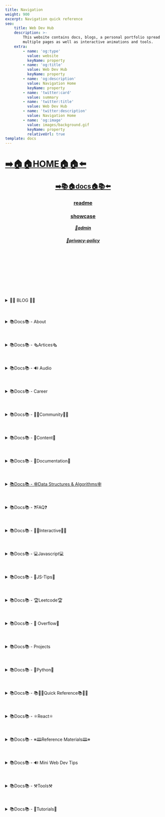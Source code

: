 ```yaml
---
title: Navigation
weight: 900
excerpt: Navigation quick reference
seo:
    title: Web Dev Hub
    description: >-
        This website contains docs, blogs, a personal portfolio spread out across
        multiple pages as well as interactive animations and tools.
    extra:
        - name: 'og:type'
          value: website
          keyName: property
        - name: 'og:title'
          value: Web Dev Hub
          keyName: property
        - name: 'og:description'
          value: Navigation Home
          keyName: property
        - name: 'twitter:card'
          value: summary
        - name: 'twitter:title'
          value: Web Dev Hub
        - name: 'twitter:description'
          value: Navigation Home
        - name: 'og:image'
          value: images/background.gif
          keyName: property
          relativeUrl: true
template: docs
---
```


# [**➡️🏠🏠HOME🏠🏠⬅️**](https://blog3-backup-dd7df.netlify.app/)

<center>

## [**<ins>➡️📚🏠docs🏠📚⬅️</ins>**](https://blog3-backup-dd7df.netlify.app/docs)

### [**readme</ins>**](https://blog3-backup-dd7df.netlify.app/readme)

### [**<ins>showcase</ins>**](https://blog3-backup-dd7df.netlify.app/showcase)

##### [**<ins>🔏admin</ins>**](https://blog3-backup-dd7df.netlify.app/admin)

##### [**<ins>🔏privacy-policy</ins>**](https://blog3-backup-dd7df.netlify.app/privacy-policy)

</center>

<br>
<br>
<br><br>
<br>
<br><br>
<br>
<br>

<details>

<summary> 📰📰 BLOG 📰📰 </h6></summary>

##### [**<ins>Blog Article List</ins>**](https://blog3-backup-dd7df.netlify.app/blog)

-   [📰blog📰](https://blog3-backup-dd7df.netlify.app/blog/web-scraping)
    -   [📰blog📰/300-react-questions⚛](https://blog3-backup-dd7df.netlify.app/blog/300-react-questions)
    -   [📰blog📰/awesome-graphql፨](https://blog3-backup-dd7df.netlify.app/blog/awesome-graphql)
    -   [📰blog📰/big-o-complexity](https://blog3-backup-dd7df.netlify.app/blog/big-o-complexity)
    -   [📰blog📰/blog-archive](https://blog3-backup-dd7df.netlify.app/blog/blog-archive)
    -   [📰blog📰/data-structures](https://blog3-backup-dd7df.netlify.app/blog/data-structures)
    -   [📰blog📰/expressjs-apis](https://blog3-backup-dd7df.netlify.app/blog/expressjs-apis)
    -   [📰blog📰/flow-control-in-python](https://blog3-backup-dd7df.netlify.app/blog/flow-control-in-python)
    -   [📰blog📰/functions-in-python](https://blog3-backup-dd7df.netlify.app/blog/functions-in-python)
    -   [📰blog📰/git-gateway](https://blog3-backup-dd7df.netlify.app/blog/git-gateway)
    -   [📰blog📰/interview-questions-js](https://blog3-backup-dd7df.netlify.app/blog/interview-questions-js)
    -   [📰blog📰/netlify-cms](https://blog3-backup-dd7df.netlify.app/blog/netlify-cms)
    -   [📰blog📰/platform-docs](https://blog3-backup-dd7df.netlify.app/blog/platform-docs)
    -   [📰blog📰/python-for-js-dev](https://blog3-backup-dd7df.netlify.app/blog/python-for-js-dev)
    -   [📰blog📰/python-resources](https://blog3-backup-dd7df.netlify.app/blog/python-resources)
    -   [📰blog📰/web-dev-trends](https://blog3-backup-dd7df.netlify.app/blog/web-dev-trends)
    -   [📰blog📰/web-scraping](https://blog3-backup-dd7df.netlify.app/blog/web-scraping)

</details>

<br>
<br>
<br>

<details>

<summary>📚Docs📚 - About</summary>

-   [📚docs📚/about](https://blog3-backup-dd7df.netlify.app/docs/about)
    -   [📚docs📚/about/README](https://blog3-backup-dd7df.netlify.app/docs/about/README)
    -   [📚docs📚/about/eng-portfolio](https://blog3-backup-dd7df.netlify.app/docs/about/eng-portfolio)
    -   [📚docs📚/about/intrests](https://blog3-backup-dd7df.netlify.app/docs/about/intrests)
    -   [📚docs📚/about/job-search](https://blog3-backup-dd7df.netlify.app/docs/about/job-search)
    -   [📚docs📚/about/resume](https://blog3-backup-dd7df.netlify.app/docs/about/resume)

</details>

<br>
<br>
<br>

<details>

<summary>📚Docs📚 - 🗞️Artices🗞️</summary>

-   [📚docs📚/🗞️articles🗞️](https://blog3-backup-dd7df.netlify.app/docs/articles)
    -   [📚docs📚/🗞️articles🗞️basic-web-dev](https://blog3-backup-dd7df.netlify.app/docs/articles/basic-web-dev)
    -   [📚docs📚/🗞️articles🗞️buffers](https://blog3-backup-dd7df.netlify.app/docs/articles/buffers)
    -   [📚docs📚/🗞️articles🗞️common-modules](https://blog3-backup-dd7df.netlify.app/docs/articles/common-modules)
    -   [📚docs📚/🗞️articles🗞️dev-dep](https://blog3-backup-dd7df.netlify.app/docs/articles/dev-dep)
    -   [📚docs📚/🗞️articles🗞️event-loop](https://blog3-backup-dd7df.netlify.app/docs/articles/event-loop)
    -   [📚docs📚/🗞️articles🗞️fs-module](https://blog3-backup-dd7df.netlify.app/docs/articles/fs-module)
    -   [📚docs📚/🗞️articles🗞️how-search-engines-work](https://blog3-backup-dd7df.netlify.app/docs/articles/how-search-engines-work)
    -   [📚docs📚/🗞️articles🗞️how-the-web-works](https://blog3-backup-dd7df.netlify.app/docs/articles/how-the-web-works)
    -   [📚docs📚/🗞️articles🗞️intro](https://blog3-backup-dd7df.netlify.app/docs/articles/intro)
    -   [📚docs📚/🗞️articles🗞️jamstack](https://blog3-backup-dd7df.netlify.app/docs/articles/jamstack)
    -   [📚docs📚/🗞️articles🗞️nextjs](https://blog3-backup-dd7df.netlify.app/docs/articles/nextjs)
    -   [📚docs📚/🗞️articles🗞️node-api-express](https://blog3-backup-dd7df.netlify.app/docs/articles/node-api-express)
    -   [📚docs📚/🗞️articles🗞️nodejs](https://blog3-backup-dd7df.netlify.app/docs/articles/nodejs)
    -   [📚docs📚/🗞️articles🗞️npm](https://blog3-backup-dd7df.netlify.app/docs/articles/npm)
    -   [📚docs📚/🗞️articles🗞️os-module](https://blog3-backup-dd7df.netlify.app/docs/articles/os-module)
    -   [📚docs📚/🗞️articles🗞️reading-files](https://blog3-backup-dd7df.netlify.app/docs/articles/reading-files)
    -   [📚docs📚/🗞️articles🗞️semantic](https://blog3-backup-dd7df.netlify.app/docs/articles/semantic)
    -   [📚docs📚/🗞️articles🗞️semantic-html](https://blog3-backup-dd7df.netlify.app/docs/articles/semantic-html)
    -   [📚docs📚/🗞️articles🗞️url](https://blog3-backup-dd7df.netlify.app/docs/articles/url)
    -   [📚docs📚/🗞️articles🗞️web-standards-checklist](https://blog3-backup-dd7df.netlify.app/docs/articles/web-standards-checklist)
    -   [📚docs📚/🗞️articles🗞️webdev-tools](https://blog3-backup-dd7df.netlify.app/docs/articles/webdev-tools)
    -   [📚docs📚/🗞️articles🗞️writing-files](https://blog3-backup-dd7df.netlify.app/docs/articles/writing-files)

</details>

<br>
<br>
<br>

<details>

<summary>📚Docs📚 - 🔊 Audio</summary>

-   [📚Docs - Audio🔊](https://blog3-backup-dd7df.netlify.app/docs/audio)
    -   [📚docs📚/audio/dfft](https://blog3-backup-dd7df.netlify.app/docs/audio/dfft)
    -   [📚docs📚/audio/discrete-fft](https://blog3-backup-dd7df.netlify.app/docs/audio/discrete-fft)
    -   [📚docs📚/audio/dtw-python-explained](https://blog3-backup-dd7df.netlify.app/docs/audio/dtw-python-explained)
    -   [📚docs📚/audio/dynamic-time-warping](https://blog3-backup-dd7df.netlify.app/docs/audio/dynamic-time-warping)
    -   [📚docs📚/audio/web-audio-api](https://blog3-backup-dd7df.netlify.app/docs/audio/web-audio-api)

</details>

<br>
<br>
<br>

<details>

<summary>📚Docs📚 -  Career </summary>

-   [📚docs📚/career](https://blog3-backup-dd7df.netlify.app/docs/career)
    -   [📚docs📚/career/dev-interview](https://blog3-backup-dd7df.netlify.app/docs/career/dev-interview)
    -   [📚docs📚/career/dos-and-donts](https://blog3-backup-dd7df.netlify.app/docs/career/dos-and-donts)
    -   [📚docs📚/career/job-boards](https://blog3-backup-dd7df.netlify.app/docs/career/job-boards)
    -   [📚docs📚/career/web-interview](https://blog3-backup-dd7df.netlify.app/docs/career/web-interview)
    -   [📚docs📚/career/web-interview2](https://blog3-backup-dd7df.netlify.app/docs/career/web-interview2)
    -   [📚docs📚/career/web-interview3](https://blog3-backup-dd7df.netlify.app/docs/career/web-interview3)
    -   [📚docs📚/career/web-interview4](https://blog3-backup-dd7df.netlify.app/docs/career/web-interview4)
    -   [📚docs📚/interview/job-search-nav](https://blog3-backup-dd7df.netlify.app/docs/interview/job-search-nav)
    -   [📚docs📚/interview/previous-concepts](https://blog3-backup-dd7df.netlify.app/docs/interview/previous-concepts)
    -   [📚docs📚/interview/review-concepts](https://blog3-backup-dd7df.netlify.app/docs/interview/review-concepts)

</details>

<br>
<br>
<br>

<details>

<summary>📚Docs📚 -  👫👫Community👫👫 </summary>

-   [📚docs📚/👫👫community👫👫](https://blog3-backup-dd7df.netlify.app/docs/community)
    -   [📚docs📚/community/an-open-letter-2-future-developers](https://blog3-backup-dd7df.netlify.app/docs/community/an-open-letter-2-future-developers)
    -   [📚docs📚/community/bookmarks](https://blog3-backup-dd7df.netlify.app/docs/community/bookmarks)
    -   [📚docs📚/community/video-chat](https://blog3-backup-dd7df.netlify.app/docs/community/video-chat)

</details>

<br>
<br>
<br>

<details>

<summary>📚Docs📚 - 💼Content💼</summary>

-   [📚docs📚/💼content💼](https://blog3-backup-dd7df.netlify.app/docs/content/)
    -   [📚docs📚/💼content💼/archive](https://blog3-backup-dd7df.netlify.app/docs/content/archive)
    -   [📚docs📚/💼content💼/gatsby-Queries-Mutations](https://blog3-backup-dd7df.netlify.app/docs/content/gatsby-Queries-Mutations)
    -   [📚docs📚/💼content💼/gists](https://blog3-backup-dd7df.netlify.app/docs/content/gists)
    -   [📚docs📚/💼content💼/history-api](https://blog3-backup-dd7df.netlify.app/docs/content/history-api)
    -   [📚docs📚/💼content💼/main-projects](https://blog3-backup-dd7df.netlify.app/docs/content/main-projects)
    -   [📚docs📚/💼content💼/trouble-shooting](https://blog3-backup-dd7df.netlify.app/docs/content/trouble-shooting)

</details>

<br>
<br>
<br>

<details>

<summary>📚Docs📚 - 📓Documentation📓</summary>

-   [📚docs📚/docs](https://blog3-backup-dd7df.netlify.app/docs/docs)
    -   [📚docs📚/docs/appendix](https://blog3-backup-dd7df.netlify.app/docs/docs/appendix)
    -   [📚docs📚/docs/art-of-command-line](https://blog3-backup-dd7df.netlify.app/docs/docs/art-of-command-line)
    -   [📚docs📚/docs/bash](https://blog3-backup-dd7df.netlify.app/docs/docs/bash)
    -   [📚docs📚/docs/css](https://blog3-backup-dd7df.netlify.app/docs/docs/css)
    -   [📚docs📚/docs/data-structures-docs](https://blog3-backup-dd7df.netlify.app/docs/docs/data-structures-docs)
    -   [📚docs📚/docs/es-6-features](https://blog3-backup-dd7df.netlify.app/docs/docs/es-6-features)
    -   [📚docs📚/docs/git-reference](https://blog3-backup-dd7df.netlify.app/docs/docs/git-reference)
    -   [📚docs📚/docs/git-repos](https://blog3-backup-dd7df.netlify.app/docs/docs/git-repos)
    -   [📚docs📚/docs/glossary](https://blog3-backup-dd7df.netlify.app/docs/docs/glossary)
    -   [📚docs📚/docs/html-tags](https://blog3-backup-dd7df.netlify.app/docs/docs/html-tags)
    -   [📚docs📚/docs/markdown](https://blog3-backup-dd7df.netlify.app/docs/docs/markdown)
    -   [📚docs📚/docs/no-whiteboarding](https://blog3-backup-dd7df.netlify.app/docs/docs/no-whiteboarding)
    -   [📚docs📚/docs/node-docs-complete](https://blog3-backup-dd7df.netlify.app/docs/docs/node-docs-complete)
    -   [📚docs📚/docs/regex-in-js](https://blog3-backup-dd7df.netlify.app/docs/docs/regex-in-js)
    -   [📚docs📚/docs/sitemap](https://blog3-backup-dd7df.netlify.app/docs/docs/sitemap)
    -   [📚docs📚/docs/snippets](https://blog3-backup-dd7df.netlify.app/docs/docs/snippets)

</details>

<br>
<br>
<br>

<details>

<summary>
 <ins>📚Docs📚 - 🕸Data Structures & Algorithms🕸</summary>

-   [📚docs📚/🕸ds-algo🕸](https://blog3-backup-dd7df.netlify.app/docs/ds-algo)
    -   [📚docs📚/🕸ds-algo🕸/big-o](https://blog3-backup-dd7df.netlify.app/docs/ds-algo/big-o)
    -   [📚docs📚/🕸ds-algo🕸/ds-algo-interview](https://blog3-backup-dd7df.netlify.app/docs/ds-algo/ds-algo-interview)
    -   [📚docs📚/🕸ds-algo🕸/ds-overview](https://blog3-backup-dd7df.netlify.app/docs/ds-algo/ds-overview)

</details>

<br>
<br>
<br>

<details>

<summary>📚Docs📚 - ❓FAQ❓</summary>

-   [📚docs📚/faq](https://blog3-backup-dd7df.netlify.app/docs/faq)
    -   [📚docs📚/❓faq❓/contact](https://blog3-backup-dd7df.netlify.app/docs/faq/contact)
    -   [📚docs📚/❓faq❓/plug-ins](https://blog3-backup-dd7df.netlify.app/docs/faq/plug-ins)

</details>

<br>
<br>
<br>

<details>

<summary>📚Docs📚 - 🧑‍🔬Interactive🧑‍🔬 </summary>

-   [📚docs📚/interact](https://blog3-backup-dd7df.netlify.app/docs/interact)
    -   [📚docs📚/🧑‍🔬interact🧑‍🔬/callstack-visual](https://blog3-backup-dd7df.netlify.app/docs/interact/callstack-visual)
    -   [📚docs📚/🧑‍🔬interact🧑‍🔬/clock](https://blog3-backup-dd7df.netlify.app/docs/interact/clock)
    -   [📚docs📚/🧑‍🔬interact🧑‍🔬/jupyter-notebooks](https://blog3-backup-dd7df.netlify.app/docs/interact/jupyter-notebooks)
    -   [📚docs📚/🧑‍🔬interact🧑‍🔬/other-sites](https://blog3-backup-dd7df.netlify.app/docs/interact/other-sites)
    -   [📚docs📚/🧑‍🔬interact🧑‍🔬/video-chat](https://blog3-backup-dd7df.netlify.app/docs/interact/video-chat)

</details>

<br>
<br>
<br>

<details>

<summary>📚Docs📚 - 💻Javascript💻</summary>

-   [📚docs📚/💻javascript💻](https://blog3-backup-dd7df.netlify.app/docs/javascript)
    -   [📚docs📚/💻javascript💻/arrow-functions](https://blog3-backup-dd7df.netlify.app/docs/javascript/arrow-functions)
    -   [📚docs📚/💻javascript💻/asyncjs](https://blog3-backup-dd7df.netlify.app/docs/javascript/asyncjs)
    -   [📚docs📚/💻javascript💻/await-keyword](https://blog3-backup-dd7df.netlify.app/docs/javascript/await-keyword)
    -   [📚docs📚/💻javascript💻/bigo](https://blog3-backup-dd7df.netlify.app/docs/javascript/bigo)
    -   [📚docs📚/💻javascript💻/clean-code](https://blog3-backup-dd7df.netlify.app/docs/javascript/clean-code)
    -   [📚docs📚/💻javascript💻/constructor-functions](https://blog3-backup-dd7df.netlify.app/docs/javascript/constructor-functions)
    -   [📚docs📚/💻javascript💻/cs-basics-in-js](https://blog3-backup-dd7df.netlify.app/docs/javascript/cs-basics-in-js)
    -   [📚docs📚/💻javascript💻/for-loops](https://blog3-backup-dd7df.netlify.app/docs/javascript/for-loops)
    -   [📚docs📚/💻javascript💻/part2-pojo](https://blog3-backup-dd7df.netlify.app/docs/javascript/part2-pojo)
    -   [📚docs📚/💻javascript💻/promises](https://blog3-backup-dd7df.netlify.app/docs/javascript/promises)
    -   [📚docs📚/💻javascript💻/review](https://blog3-backup-dd7df.netlify.app/docs/javascript/review)
    -   [📚docs📚/💻javascript💻/this-is-about-this](https://blog3-backup-dd7df.netlify.app/docs/javascript/this-is-about-this)

</details>

<br>
<br>
<br>

<details>

<summary>📚Docs📚 -  💸JS-Tips💸</summary>

-   [📚docs📚/💸js-tips💸](https://blog3-backup-dd7df.netlify.app/docs/js-tips)
    -   [📚docs📚/💸js-tips💸/abs](https://blog3-backup-dd7df.netlify.app/docs/js-tips/abs)
    -   [📚docs📚/💸js-tips💸/acos](https://blog3-backup-dd7df.netlify.app/docs/js-tips/acos)
    -   [📚docs📚/💸js-tips💸/acosh](https://blog3-backup-dd7df.netlify.app/docs/js-tips/acosh)
    -   [📚docs📚/💸js-tips💸/addition](https://blog3-backup-dd7df.netlify.app/docs/js-tips/addition)
    -   [📚docs📚/💸js-tips💸/all](https://blog3-backup-dd7df.netlify.app/docs/js-tips/all)
    -   [📚docs📚/💸js-tips💸/allsettled](https://blog3-backup-dd7df.netlify.app/docs/js-tips/allsettled)
    -   [📚docs📚/💸js-tips💸/any](https://blog3-backup-dd7df.netlify.app/docs/js-tips/any)
    -   [📚docs📚/💸js-tips💸/array](https://blog3-backup-dd7df.netlify.app/docs/js-tips/array)
    -   [📚docs📚/💸js-tips💸/array-methods](https://blog3-backup-dd7df.netlify.app/docs/js-tips/array-methods)
    -   [📚docs📚/💸js-tips💸/arrow_functions](https://blog3-backup-dd7df.netlify.app/docs/js-tips/arrow_functions)
    -   [📚docs📚/💸js-tips💸/async_function](https://blog3-backup-dd7df.netlify.app/docs/js-tips/async_function)
    -   [📚docs📚/💸js-tips💸/bad_radix](https://blog3-backup-dd7df.netlify.app/docs/js-tips/bad_radix)
    -   [📚docs📚/💸js-tips💸/bind](https://blog3-backup-dd7df.netlify.app/docs/js-tips/bind)
    -   [📚docs📚/💸js-tips💸/classes](https://blog3-backup-dd7df.netlify.app/docs/js-tips/classes)
    -   [📚docs📚/💸js-tips💸/concat](https://blog3-backup-dd7df.netlify.app/docs/js-tips/concat)
    -   [📚docs📚/💸js-tips💸/conditional_operator](https://blog3-backup-dd7df.netlify.app/docs/js-tips/conditional_operator)
    -   [📚docs📚/💸js-tips💸/const](https://blog3-backup-dd7df.netlify.app/docs/js-tips/const)
    -   [📚docs📚/💸js-tips💸/create](https://blog3-backup-dd7df.netlify.app/docs/js-tips/create)
    -   [📚docs📚/💸js-tips💸/date](https://blog3-backup-dd7df.netlify.app/docs/js-tips/date)
    -   [📚docs📚/💸js-tips💸/eval](https://blog3-backup-dd7df.netlify.app/docs/js-tips/eval)
    -   [📚docs📚/💸js-tips💸/every](https://blog3-backup-dd7df.netlify.app/docs/js-tips/every)
    -   [📚docs📚/💸js-tips💸/filter](https://blog3-backup-dd7df.netlify.app/docs/js-tips/filter)
    -   [📚docs📚/💸js-tips💸/for...of](https://blog3-backup-dd7df.netlify.app/docs/js-tips/for...of)
    -   [📚docs📚/💸js-tips💸/foreach](https://blog3-backup-dd7df.netlify.app/docs/js-tips/foreach)
    -   [📚docs📚/💸js-tips💸/functions](https://blog3-backup-dd7df.netlify.app/docs/js-tips/functions)
    -   [📚docs📚/💸js-tips💸/import](https://blog3-backup-dd7df.netlify.app/docs/js-tips/import)
    -   [📚docs📚/💸js-tips💸/insert-into-array](https://blog3-backup-dd7df.netlify.app/docs/js-tips/insert-into-array)
    -   [📚docs📚/💸js-tips💸/map](https://blog3-backup-dd7df.netlify.app/docs/js-tips/map)
    -   [📚docs📚/💸js-tips💸/object](https://blog3-backup-dd7df.netlify.app/docs/js-tips/object)
    -   [📚docs📚/💸js-tips💸/reduce](https://blog3-backup-dd7df.netlify.app/docs/js-tips/reduce)
    -   [📚docs📚/💸js-tips💸/regexp](https://blog3-backup-dd7df.netlify.app/docs/js-tips/regexp)
    -   [📚docs📚/💸js-tips💸/sort](https://blog3-backup-dd7df.netlify.app/docs/js-tips/sort)
    -   [📚docs📚/💸js-tips💸/sorting-strings](https://blog3-backup-dd7df.netlify.app/docs/js-tips/sorting-strings)
    -   [📚docs📚/💸js-tips💸/string](https://blog3-backup-dd7df.netlify.app/docs/js-tips/string)
    -   [📚docs📚/💸js-tips💸/this](https://blog3-backup-dd7df.netlify.app/docs/js-tips/this)
    -   [📚docs📚/💸js-tips💸/var](https://blog3-backup-dd7df.netlify.app/docs/js-tips/var)

</details>

<br>
<br>
<br>

<details>

<summary>📚Docs📚 - 🏆Leetcode🏆 </summary>

-   [📚docs📚/🏆leetcode🏆](https://blog3-backup-dd7df.netlify.app/docs/leetcode)
    -   [📚docs📚/🏆leetcode🏆/ContaineWitMosWater](https://blog3-backup-dd7df.netlify.app/docs/leetcode/ContaineWitMosWater)
    -   [📚docs📚/🏆leetcode🏆/DividTwIntegers](https://blog3-backup-dd7df.netlify.app/docs/leetcode/DividTwIntegers)
    -   [📚docs📚/🏆leetcode🏆/GeneratParentheses](https://blog3-backup-dd7df.netlify.app/docs/leetcode/GeneratParentheses)
    -   [📚docs📚/🏆leetcode🏆/LetteCombinationoPhonNumber](https://blog3-backup-dd7df.netlify.app/docs/leetcode/LetteCombinationoPhonNumber)
    -   [📚docs📚/🏆leetcode🏆/LongesCommoPrefix](https://blog3-backup-dd7df.netlify.app/docs/leetcode/LongesCommoPrefix)
    -   [📚docs📚/🏆leetcode🏆/MediaoTwSorteArrays](https://blog3-backup-dd7df.netlify.app/docs/leetcode/MediaoTwSorteArrays)
    -   [📚docs📚/🏆leetcode🏆/NexPermutation](https://blog3-backup-dd7df.netlify.app/docs/leetcode/NexPermutation)
    -   [📚docs📚/🏆leetcode🏆/PalindromNumber](https://blog3-backup-dd7df.netlify.app/docs/leetcode/PalindromNumber)
    -   [📚docs📚/🏆leetcode🏆/RegulaExpressioMatching](https://blog3-backup-dd7df.netlify.app/docs/leetcode/RegulaExpressioMatching)
    -   [📚docs📚/🏆leetcode🏆/RemovDuplicatefroSorteArray](https://blog3-backup-dd7df.netlify.app/docs/leetcode/RemovDuplicatefroSorteArray)
    -   [📚docs📚/🏆leetcode🏆/RemovNtNodFroEnoList](https://blog3-backup-dd7df.netlify.app/docs/leetcode/RemovNtNodFroEnoList)
    -   [📚docs📚/🏆leetcode🏆/RomatInteger](https://blog3-backup-dd7df.netlify.app/docs/leetcode/RomatInteger)
    -   [📚docs📚/🏆leetcode🏆/SearciRotateSorteArray](https://blog3-backup-dd7df.netlify.app/docs/leetcode/SearciRotateSorteArray)
    -   [📚docs📚/🏆leetcode🏆/StrintIntege(atoi)](<https://blog3-backup-dd7df.netlify.app/docs/leetcode/StrintIntege(atoi)>)
    -   [📚docs📚/🏆leetcode🏆/ValiParentheses](https://blog3-backup-dd7df.netlify.app/docs/leetcode/ValiParentheses)
    -   [📚docs📚/🏆leetcode🏆/ZigZaConversion](https://blog3-backup-dd7df.netlify.app/docs/leetcode/ZigZaConversion)

</details>

<br>
<br>
<br>

<details>

<summary>📚Docs📚 -  🌊 Overflow🌊     </summary>

-   [📚docs📚/🌊overflow🌊](https://blog3-backup-dd7df.netlify.app/docs/overflow)
    -   [📚docs📚/🌊overflow🌊/html-spec](https://blog3-backup-dd7df.netlify.app/docs/overflow/html-spec)
    -   [📚docs📚/🌊overflow🌊/http](https://blog3-backup-dd7df.netlify.app/docs/overflow/http)
    -   [📚docs📚/🌊overflow🌊/install](https://blog3-backup-dd7df.netlify.app/docs/overflow/install)
    -   [📚docs📚/🌊overflow🌊/modules](https://blog3-backup-dd7df.netlify.app/docs/overflow/modules)
    -   [📚docs📚/🌊overflow🌊/node-cli-args](https://blog3-backup-dd7df.netlify.app/docs/overflow/node-cli-args)
    -   [📚docs📚/🌊overflow🌊/node-js-language](https://blog3-backup-dd7df.netlify.app/docs/overflow/node-js-language)
    -   [📚docs📚/🌊overflow🌊/node-package-manager](https://blog3-backup-dd7df.netlify.app/docs/overflow/node-package-manager)
    -   [📚docs📚/🌊overflow🌊/node-repl](https://blog3-backup-dd7df.netlify.app/docs/overflow/node-repl)
    -   [📚docs📚/🌊overflow🌊/node-run-cli](https://blog3-backup-dd7df.netlify.app/docs/overflow/node-run-cli)
    -   [📚docs📚/🌊overflow🌊/nodevsbrowser](https://blog3-backup-dd7df.netlify.app/docs/overflow/nodevsbrowser)
    -   [📚docs📚/🌊overflow🌊/understanding-firebase](https://blog3-backup-dd7df.netlify.app/docs/overflow/understanding-firebase)
    -   [📚docs📚/🌊overflow🌊/v8](https://blog3-backup-dd7df.netlify.app/docs/overflow/v8)

</details>

<br>
<br>
<br>

<details>

<summary>📚Docs📚 - Projects  </summary>

-   [📚docs📚/projects](https://blog3-backup-dd7df.netlify.app/docs/projects)
    -   [📚docs📚/projects/embeded-websites](https://blog3-backup-dd7df.netlify.app/docs/projects/embeded-websites)
    -   [📚docs📚/projects/list-of-projects](https://blog3-backup-dd7df.netlify.app/docs/projects/list-of-projects)
    -   [📚docs📚/projects/mini-projects](https://blog3-backup-dd7df.netlify.app/docs/projects/mini-projects)
    -   [📚docs📚/projects/mini-projects2](https://blog3-backup-dd7df.netlify.app/docs/projects/mini-projects2)
    -   [📚docs📚/projects/my-websites](https://blog3-backup-dd7df.netlify.app/docs/projects/my-websites)

</details>

<br>
<br>
<br>

<details>

<summary>📚Docs📚 - 🐍Python🐍  </summary>

-   [📚docs📚/🐍python🐍](https://blog3-backup-dd7df.netlify.app/docs/python)
    -   [📚docs📚/🐍python🐍/at-length](https://blog3-backup-dd7df.netlify.app/docs/python/at-length)
    -   [📚docs📚/🐍python🐍/cheat-sheet](https://blog3-backup-dd7df.netlify.app/docs/python/cheat-sheet)
    -   [📚docs📚/🐍python🐍/comprehensive-guide](https://blog3-backup-dd7df.netlify.app/docs/python/comprehensive-guide)
    -   [📚docs📚/🐍python🐍/examples](https://blog3-backup-dd7df.netlify.app/docs/python/examples)
    -   [📚docs📚/🐍python🐍/flow-control](https://blog3-backup-dd7df.netlify.app/docs/python/flow-control)
    -   [📚docs📚/🐍python🐍/functions](https://blog3-backup-dd7df.netlify.app/docs/python/functions)
    -   [📚docs📚/🐍python🐍/google-sheets-api](https://blog3-backup-dd7df.netlify.app/docs/python/google-sheets-api)
    -   [📚docs📚/🐍python🐍/python-ds](https://blog3-backup-dd7df.netlify.app/docs/python/python-ds)
    -   [📚docs📚/🐍python🐍/intro-for-js-devs](https://blog3-backup-dd7df.netlify.app/docs/python/intro-for-js-devs)
    -   [📚docs📚/🐍python🐍/python-quiz](https://blog3-backup-dd7df.netlify.app/docs/python/python-quiz)
    -   [📚docs📚/🐍python🐍/snippets](https://blog3-backup-dd7df.netlify.app/docs/python/snippets)

</details>

<br>
<br>
<br>

<details>

<summary>📚Docs📚 - 📚🏃‍♂️Quick Reference📚🏃‍♂️   </summary>

-   [📚docs📚/quick-ref](https://blog3-backup-dd7df.netlify.app/docs/quick-ref)
    -   [📚docs📚/🏃‍♂️📚quick-ref📚🏃‍♂️/Emmet](https://blog3-backup-dd7df.netlify.app/docs/quick-ref/Emmet)
    -   [📚docs📚/🏃‍♂️📚quick-ref📚🏃‍♂️/all-emojis](https://blog3-backup-dd7df.netlify.app/docs/quick-ref/all-emojis)
    -   [📚docs📚/🏃‍♂️📚quick-ref📚🏃‍♂️/create-react-app](https://blog3-backup-dd7df.netlify.app/docs/quick-ref/create-react-app)
    -   [📚docs📚/🏃‍♂️📚quick-ref📚🏃‍♂️/git-bash](https://blog3-backup-dd7df.netlify.app/docs/quick-ref/git-bash)
    -   [📚docs📚/🏃‍♂️📚quick-ref📚🏃‍♂️/git-tricks](https://blog3-backup-dd7df.netlify.app/docs/quick-ref/git-tricks)
    -   [📚docs📚/🏃‍♂️📚quick-ref📚🏃‍♂️/google-firebase](https://blog3-backup-dd7df.netlify.app/docs/quick-ref/google-firebase)
    -   [📚docs📚/🏃‍♂️📚quick-ref📚🏃‍♂️/heroku-error-codes](https://blog3-backup-dd7df.netlify.app/docs/quick-ref/heroku-error-codes)
    -   [📚docs📚/🏃‍♂️📚quick-ref📚🏃‍♂️/installation](https://blog3-backup-dd7df.netlify.app/docs/quick-ref/installation)
    -   [📚docs📚/🏃‍♂️📚quick-ref📚🏃‍♂️/markdown-dropdowns](https://blog3-backup-dd7df.netlify.app/docs/quick-ref/markdown-dropdowns)
    -   [📚docs📚/🏃‍♂️📚quick-ref📚🏃‍♂️/minifiction](https://blog3-backup-dd7df.netlify.app/docs/quick-ref/minifiction)
    -   [📚docs📚/🏃‍♂️📚quick-ref📚🏃‍♂️/new-repo-instructions](https://blog3-backup-dd7df.netlify.app/docs/quick-ref/new-repo-instructions)
    -   [📚docs📚/🏃‍♂️📚quick-ref📚🏃‍♂️/psql-setup](https://blog3-backup-dd7df.netlify.app/docs/quick-ref/psql-setup)
    -   [📚docs📚/🏃‍♂️📚quick-ref📚🏃‍♂️/pull-request-rubric](https://blog3-backup-dd7df.netlify.app/docs/quick-ref/pull-request-rubric)
    -   [📚docs📚/🏃‍♂️📚quick-ref📚🏃‍♂️/quick-links](https://blog3-backup-dd7df.netlify.app/docs/quick-ref/quick-links)
    -   [📚docs📚/🏃‍♂️📚quick-ref📚🏃‍♂️/topRepos](https://blog3-backup-dd7df.netlify.app/docs/quick-ref/topRepos)
    -   [📚docs📚/🏃‍♂️📚quick-ref📚🏃‍♂️/understanding-path](https://blog3-backup-dd7df.netlify.app/docs/quick-ref/understanding-path)
    -   [📚docs📚/🏃‍♂️📚quick-ref📚🏃‍♂️/vscode-themes](https://blog3-backup-dd7df.netlify.app/docs/quick-ref/vscode-themes)
    -   [📚docs📚/⚛️react⚛️/accessibility](https://blog3-backup-dd7df.netlify.app/docs/react/accessibility)

</details>

<br>
<br>
<br>

<details>

<summary>📚Docs📚 - ⚛️React⚛️ </summary>

-   [📚docs📚/⚛️react⚛️](https://blog3-backup-dd7df.netlify.app/docs/react)
    -   [📚docs📚/⚛️react⚛️/ajax-n-apis](https://blog3-backup-dd7df.netlify.app/docs/react/ajax-n-apis)
    -   [📚docs📚/⚛️react⚛️/cheatsheet](https://blog3-backup-dd7df.netlify.app/docs/react/cheatsheet)
    -   [📚docs📚/⚛️react⚛️/createReactApp](https://blog3-backup-dd7df.netlify.app/docs/react/createReactApp)
    -   [📚docs📚/⚛️react⚛️/demo](https://blog3-backup-dd7df.netlify.app/docs/react/demo)
    -   [📚docs📚/⚛️react⚛️/dont-use-index-as-keys](https://blog3-backup-dd7df.netlify.app/docs/react/dont-use-index-as-keys)
    -   [📚docs📚/⚛️react⚛️/jsx](https://blog3-backup-dd7df.netlify.app/docs/react/jsx)
    -   [📚docs📚/⚛️react⚛️/quiz](https://blog3-backup-dd7df.netlify.app/docs/react/quiz)
    -   [📚docs📚/⚛️react⚛️/react-docs](https://blog3-backup-dd7df.netlify.app/docs/react/react-docs)
    -   [📚docs📚/⚛️react⚛️/react-in-depth](https://blog3-backup-dd7df.netlify.app/docs/react/react-in-depth)
    -   [📚docs📚/⚛️react⚛️/react-patterns-by-usecase](https://blog3-backup-dd7df.netlify.app/docs/react/react-patterns-by-usecase)
    -   [📚docs📚/⚛️react⚛️/react2](https://blog3-backup-dd7df.netlify.app/docs/react/react2)
    -   [📚docs📚/⚛️react⚛️/render-elements](https://blog3-backup-dd7df.netlify.app/docs/react/render-elements)

</details>

<br>
<br>
<br>

<details>

<summary>📚Docs📚 -  ※🕮Reference Materials🕮※</summary>

-   [📚docs📚/※reference※](https://blog3-backup-dd7df.netlify.app/docs/reference)
    -   [📚docs📚/※🕮reference※🕮/awesome-lists](https://blog3-backup-dd7df.netlify.app/docs/reference/awesome-lists)
    -   [📚docs📚/※🕮reference※🕮/awesome-nodejs](https://blog3-backup-dd7df.netlify.app/docs/reference/awesome-nodejs)
    -   [📚docs📚/※🕮reference※🕮/awesome-static](https://blog3-backup-dd7df.netlify.app/docs/reference/awesome-static)
    -   [📚docs📚/※🕮reference※🕮/bash-commands](https://blog3-backup-dd7df.netlify.app/docs/reference/bash-commands)
    -   [📚docs📚/※🕮reference※🕮/bookmarks](https://blog3-backup-dd7df.netlify.app/docs/reference/bookmarks)
    -   [📚docs📚/※🕮reference※🕮/embed-the-web](https://blog3-backup-dd7df.netlify.app/docs/reference/embed-the-web)
    -   [📚docs📚/※🕮reference※🕮/github-resources](https://blog3-backup-dd7df.netlify.app/docs/reference/github-resources)
    -   [📚docs📚/※🕮reference※🕮/github-search](https://blog3-backup-dd7df.netlify.app/docs/reference/github-search)
    -   [📚docs📚/※🕮reference※🕮/google-cloud](https://blog3-backup-dd7df.netlify.app/docs/reference/google-cloud)
    -   [📚docs📚/※🕮reference※🕮/how-2-reinstall-npm](https://blog3-backup-dd7df.netlify.app/docs/reference/how-2-reinstall-npm)
    -   [📚docs📚/※🕮reference※🕮/how-to-kill-a-process](https://blog3-backup-dd7df.netlify.app/docs/reference/how-to-kill-a-process)
    -   [📚docs📚/※🕮reference※🕮/installing-node](https://blog3-backup-dd7df.netlify.app/docs/reference/installing-node)
    -   [📚docs📚/※🕮reference※🕮/intro-to-nodejs](https://blog3-backup-dd7df.netlify.app/docs/reference/intro-to-nodejs)
    -   [📚docs📚/※🕮reference※🕮/markdown-styleguide](https://blog3-backup-dd7df.netlify.app/docs/reference/markdown-styleguide)
    -   [📚docs📚/※🕮reference※🕮/notes-template](https://blog3-backup-dd7df.netlify.app/docs/reference/notes-template)
    -   [📚docs📚/※🕮reference※🕮/psql](https://blog3-backup-dd7df.netlify.app/docs/reference/psql)
    -   [📚docs📚/※🕮reference※🕮/resources](https://blog3-backup-dd7df.netlify.app/docs/reference/resources)
    -   [📚docs📚/※🕮reference※🕮/vscode](https://blog3-backup-dd7df.netlify.app/docs/reference/vscode)
    -   [📚docs📚/※🕮reference※🕮/web-api's](https://blog3-backup-dd7df.netlify.app/docs/reference/web-api's)

</details>

</details>

<br>
<br>
<br>

<details>

<summary>📚Docs📚 - 🔊 Mini Web Dev Tips </summary>

-   [📚docs📚/tips](https://blog3-backup-dd7df.netlify.app/docs/tips)
    -   [📚docs📚/tips/regex-tips](https://blog3-backup-dd7df.netlify.app/docs/tips/regex-tips)

</details>

<br>
<br>
<br>

<details>

<summary>📚Docs📚 - ⚒Tools⚒ </summary>

-   [📚docs📚/⚒Tools⚒/](https://blog3-backup-dd7df.netlify.app/docs/tools)
    -   [📚docs📚/⚒Tools⚒/all](https://blog3-backup-dd7df.netlify.app/docs/tools/all)
    -   [📚docs📚/⚒Tools⚒/all-stripped](https://blog3-backup-dd7df.netlify.app/docs/tools/all-stripped)
    -   [📚docs📚/⚒Tools⚒/archive](https://blog3-backup-dd7df.netlify.app/docs/tools/archive)
    -   [📚docs📚/⚒Tools⚒/dev-utilities](https://blog3-backup-dd7df.netlify.app/docs/tools/dev-utilities)
    -   [📚docs📚/⚒Tools⚒/📚markdown-html](https://blog3-backup-dd7df.netlify.app/docs/tools/markdown-html)

</details>

<br>
<br>
<br>

<details>

<summary>📚Docs📚 - 📑Tutorials📑</summary>

-   [📚docs📚/tutorials](https://blog3-backup-dd7df.netlify.app/docs/tutorials)
    -   [📚docs📚/📑tutorials📑/enviorment-setup](https://blog3-backup-dd7df.netlify.app/docs/tutorials/enviorment-setup)
    -   [📚docs📚/📑tutorials📑/get-file-extension](https://blog3-backup-dd7df.netlify.app/docs/tutorials/get-file-extension)
    -   [📚docs📚/📑tutorials📑/get-file-name](https://blog3-backup-dd7df.netlify.app/docs/tutorials/get-file-name)
